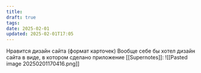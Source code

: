 ```yaml
---
title: 
draft: true
tags: 
date: 2025-02-01
updated: 2025-02-01T17:05
---
```

Нравится дизайн сайта (формат карточек)
Вообще себе бы хотел дизайн сайта в виде, в котором сделано приложение [[Supernotes]]:
![[Pasted image 20250201170416.png]]